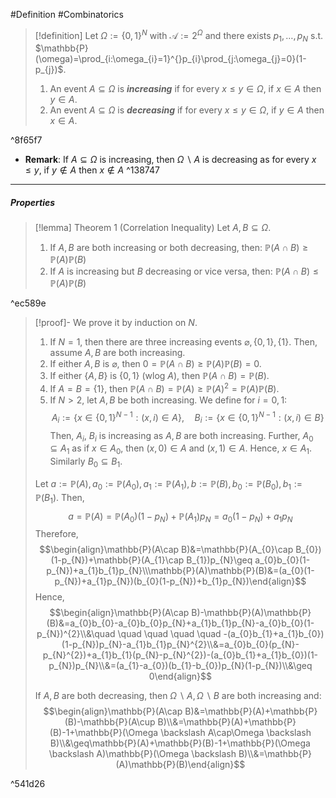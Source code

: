 #Definition #Combinatorics 

> [!definition]
> Let $\Omega:=\{ 0,1 \}^N$ with $\mathcal{A}:=2^\Omega$ and there exists $p_{1},\dots,p_{N}$ s.t. $\mathbb{P}(\omega)=\prod_{i:\omega_{i}=1}^{}p_{i}\prod_{j:\omega_{j}=0}(1-p_{j})$.
> 1. An event $A\subseteq \Omega$ is ***increasing*** if for every $x\leq y\in \Omega$,  if $x\in A$ then $y\in A$.
> 2. An event $A\subseteq \Omega$ is ***decreasing*** if for every $x\leq y\in \Omega$,  if $y\in A$ then $x\in A$.

^8f65f7

- **Remark**: If $A\subseteq\Omega$ is increasing, then $\Omega \backslash A$ is decreasing as for every $x\leq y$, if $y\notin A$ then $x\notin A$ ^138747
---
##### Properties
> [!lemma] Theorem 1 (Correlation Inequality)
> Let $A,B\subseteq \Omega$. 
> 1. If $A,B$ are both increasing or both decreasing, then: $\mathbb{P}(A\cap B)\geq \mathbb{P}(A)\mathbb{P}(B)$
> 2. If $A$ is increasing but $B$ decreasing or vice versa, then: $\mathbb{P}(A\cap B)\leq \mathbb{P}(A)\mathbb{P}(B)$

^ec589e


> [!proof]-
> We prove it by induction on $N$. 
> 1. If $N=1$, then there are three increasing events $\varnothing,\{ 0,1 \},\{ 1 \}$. Then, assume $A,B$ are both increasing. 
> 	1. If either $A,B$ is $\varnothing$, then $0=\mathbb{P}(A\cap B)\geq \mathbb{P}(A)\mathbb{P}(B)=0$.
> 	2. If either $\{ A,B \}$ is $\{ 0,1 \}$ (wlog $A$), then $\mathbb{P}(A\cap B)=\mathbb{P}(B)$.
> 	3. If $A=B=\{ 1 \}$, then $\mathbb{P}(A\cap B)=\mathbb{P}(A)\geq \mathbb{P}(A)^{2}=\mathbb{P}(A)\mathbb{P}(B)$.
> 2. If $N> 2$, let $A,B$ be both increasing. We define for $i=0,1$: $$A_{i}:=\{ x\in \{ 0,1 \}^{N-1}: (x,i)\in A \},\quad B_{i}:=\{ x\in \{ 0,1 \}^{N-1}: (x,i)\in B \}$$Then, $A_{i}$, $B_{i}$ is increasing as $A,B$ are both increasing. Further, $A_{0}\subseteq A_{1}$ as if $x\in A_{0}$, then $(x,0)\in A$ and $(x,1)\in A$. Hence, $x\in A_{1}$. Similarly $B_{0}\subseteq B_{1}$. 
> 	
> 	Let $a:=\mathbb{P}(A),a_{0}:=\mathbb{P}(A_{0}),a_{1}:=\mathbb{P}(A_{1}),b:=\mathbb{P}(B),b_{0}:=\mathbb{P}(B_{0}),b_{1}:=\mathbb{P}(B_{1})$. Then, $$a=\mathbb{P}(A)=\mathbb{P}(A_{0})(1-p_{N})+\mathbb{P}(A_{1})p_{N}=a_{0}(1-p_{N})+a_{1}p_{N}$$Therefore, $$\begin{align}\mathbb{P}(A\cap B)&=\mathbb{P}(A_{0}\cap B_{0})(1-p_{N})+\mathbb{P}(A_{1}\cap B_{1})p_{N}\geq a_{0}b_{0}(1-p_{N})+a_{1}b_{1}p_{N}\\\mathbb{P}(A)\mathbb{P}(B)&=(a_{0}(1-p_{N})+a_{1}p_{N})(b_{0}(1-p_{N})+b_{1}p_{N})\end{align}$$Hence, $$\begin{align}\mathbb{P}(A\cap B)-\mathbb{P}(A)\mathbb{P}(B)&=a_{0}b_{0}-a_{0}b_{0}p_{N}+a_{1}b_{1}p_{N}-a_{0}b_{0}(1-p_{N})^{2}\\&\quad \quad \quad \quad \quad -(a_{0}b_{1}+a_{1}b_{0})(1-p_{N})p_{N}-a_{1}b_{1}p_{N}^{2}\\&=a_{0}b_{0}(p_{N}-p_{N}^{2})+a_{1}b_{1}(p_{N}-p_{N}^{2})-(a_{0}b_{1}+a_{1}b_{0})(1-p_{N})p_{N}\\&=(a_{1}-a_{0})(b_{1}-b_{0})p_{N}(1-p_{N})\\&\geq 0\end{align}$$
> 
> If $A,B$ are both decreasing, then $\Omega \backslash A,\Omega \backslash B$ are both increasing and: $$\begin{align}\mathbb{P}(A\cap B)&=\mathbb{P}(A)+\mathbb{P}(B)-\mathbb{P}(A\cup B)\\&=\mathbb{P}(A)+\mathbb{P}(B)-1+\mathbb{P}(\Omega \backslash A\cap\Omega \backslash B)\\&\geq\mathbb{P}(A)+\mathbb{P}(B)-1+\mathbb{P}(\Omega \backslash A)\mathbb{P}(\Omega \backslash B)\\&=\mathbb{P}(A)\mathbb{P}(B)\end{align}$$

^541d26
